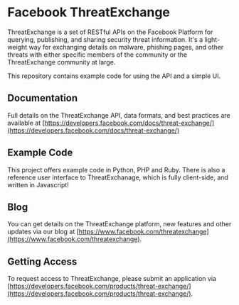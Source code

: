 # Facebook ThreatExchange

ThreatExchange is a set of RESTful APIs on the Facebook Platform for querying, publishing, and sharing security threat information. It's a light-weight way for exchanging details on malware, phishing pages, and other threats with either specific members of the community or the ThreatExchange community at large.

This repository contains example code for using the API and a simple UI.

## Documentation
Full details on the ThreatExchange API, data formats, and best practices are available at  [https://developers.facebook.com/docs/threat-exchange/](https://developers.facebook.com/docs/threat-exchange/)

## Example Code
This project offers example code in Python, PHP and Ruby.  There is also a reference user interface to ThreatExchanage, which is fully client-side, and written in Javascript!

## Blog
You can get details on the ThreatExchange platform, new features and other updates via our blog at [https://www.facebook.com/threatexchange](https://www.facebook.com/threatexchange).

## Getting Access
To request access to ThreatExchange, please submit an application via [https://developers.facebook.com/products/threat-exchange/](https://developers.facebook.com/products/threat-exchange/).

